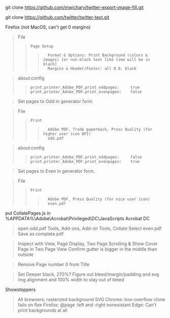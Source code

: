 git clone https://github.com/mwichary/twitter-export-image-fill.git

git clone https://github.com/twitter/twitter-text.git

Firefox (not MacOS, can't get 0 margins)
>	File
> >		Page Setup
> > >		Format & Options: Print Background (colors & images) [or non-black text like time will be in black]
> > >		Margins & Header/Footer: all 0.0, blank

> 	about:config
> > 	print.printer_Adobe_PDF.print_oddpages:		true
> > 	print.printer_Adobe_PDF.print_evenpages:	false

>	Set pages to Odd in generator form.

>	File
> >		Print
> > >		Adobe PDF, Trade paperback, Press Quality (for higher user icon DPI)
> > >		odd.pdf
		
>	about:config
> >		print.printer_Adobe_PDF.print_oddpages:		false
> >		print.printer_Adobe_PDF.print_evenpages:	true
	
>	Set pages to Even in generator form.

>	File
> >		Print
> > >		Adobe PDF, Press Quality (for nice user icon)
> > >		even.pdf
				
put CollatePages.js in %APPDATA%\Adobe\Acrobat\Privileged\DC\JavaScripts
Acrobat DC
>	open odd.pdf
>	Tools, Add-ons, Add-on Tools, Collate
>	Select even.pdf
>	Save as complete.pdf

>	Inspect with View, Page Display, Two Page Scrolling & Show Cover Page in Two Page View
>	Confirm gutter is bigger in the middle than outside

>	Remove Page number 0 from Title

>	Set Deeper black, 270%? Figure out bleed/margin/padding and svg img alignment and 100% width to stay out of bleed

Showstoppers
>	All browsers: rasterized background SVG
>	Chrome: box-overflow clone fails on flex
>	Firefox: @page :left and :right nonexistant
>	Edge: Can't print backgrounds at all
